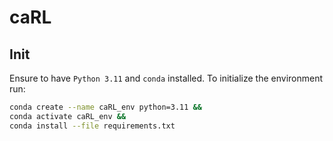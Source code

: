 # caRL

## Init
Ensure to have `Python 3.11` and `conda` installed.
To initialize the environment run:
```bash
conda create --name caRL_env python=3.11 &&
conda activate caRL_env &&
conda install --file requirements.txt
```